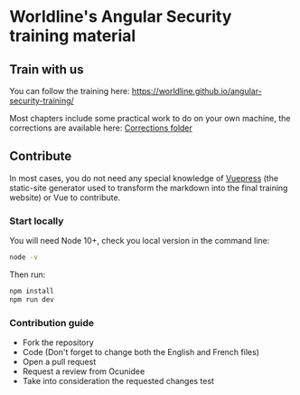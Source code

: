 # Worldline's Angular Security training material

## Train with us
You can follow the training here: https://worldline.github.io/angular-security-training/

Most chapters include some practical work to do on your own machine, the corrections are available here: [Corrections folder](https://github.com/worldline/angular-security-training/tree/main/corrections)

## Contribute

In most cases, you do not need any special knowledge of [Vuepress](https://vuepress.vuejs.org/) (the static-site generator used to transform the markdown into the final training website) or Vue to contribute.

### Start locally

You will need Node 10+, check you local version in the command line:
```sh
node -v
```

Then run:

```sh
npm install
npm run dev
```

### Contribution guide

- Fork the repository
- Code (Don't forget to change both the English and French files)
- Open a pull request
- Request a review from Ocunidee
- Take into consideration the requested changes
test
